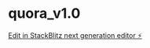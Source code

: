 # quora_v1.0

[Edit in StackBlitz next generation editor ⚡️](https://stackblitz.com/~/github.com/lucasjameso/quora_v1.0)